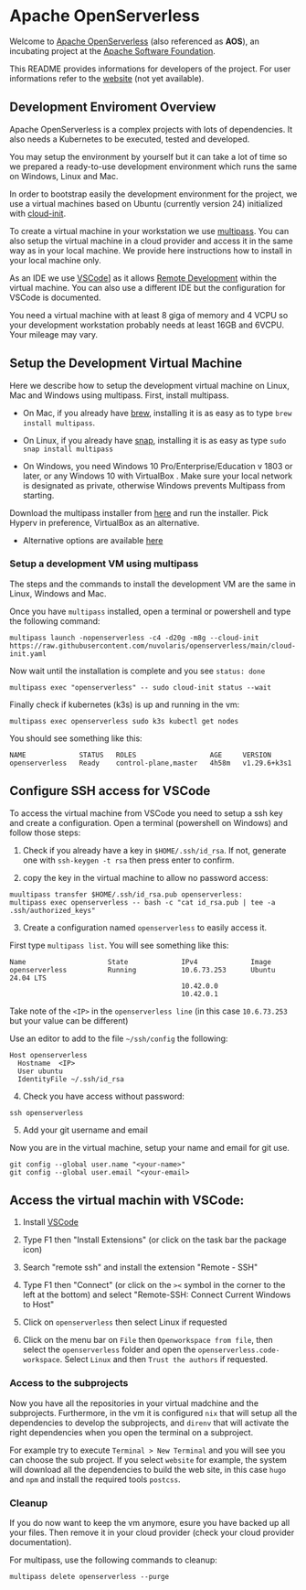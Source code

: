 # Apache OpenServerless

Welcome to [Apache OpenServerless](https://cwiki.apache.org/confluence/display/INCUBATOR/OpenServerlessProposal) (also referenced as **AOS**), an incubating project at the [Apache Software Foundation](https://www.apache.org).

This README provides informations for developers of the project. For user informations refer to the [website](https://openserverless.apache.org) (not yet available).

## Development Enviroment Overview

Apache OpenServerless is a complex projects with lots of dependencies. It also needs a Kubernetes to be executed, tested and developed.

You may setup the environment by yourself but it can take a lot of time so we prepared a ready-to-use development environment which runs the same on Windows, Linux and Mac.

In order to bootstrap easily the development environment for the project, we use a virtual machines based on Ubuntu (currently version 24) initialized with [cloud-init](https://cloud-init.io/). 

To create a virtual machine in your workstation we use [multipass](https://multipass.run/). You can also setup the virtual machine in a cloud provider and access it in the same way as in your local  machine. We provide here instructions how to install in your local machine only.

As an IDE we use [VSCode](https://code.visualstudio.com/)] as it allows [Remote Development](https://code.visualstudio.com/docs/remote/remote-overview) within the virtual machine. You can also use a different IDE but the configuration for VSCode is documented.

You need a virtual machine with at least 8 giga of memory and 4 VCPU so your development workstation probably needs at least 16GB and 6VCPU. Your mileage may vary.

## Setup the Development Virtual Machine

Here we describe how to setup the development virtual machine on Linux, Mac and Windows using multipass. First, install multipass.

- On Mac, if you already have [brew](https://brew.sh/), installing it is as easy as to type `brew install multipass`.

- On Linux, if you already have [snap](https://snapcraft.io/), installing it is as easy as type `sudo snap install multipass`

- On Windows, you need Windows 10 Pro/Enterprise/Education v 1803 or later, or any Windows 10 with VirtualBox . Make sure your local network is designated as private, otherwise Windows prevents Multipass from starting.

Download the multipass installer from [here](https://multipass.run/download/windows) and run the installer. Pick Hyperv in preference, VirtualBox as an alternative.

- Alternative options are available  [here](https://multipass.run/install)


### Setup a development VM using multipass

The steps and the commands to install the development VM are the same in Linux, Windows and Mac.

Once you have `multipass` installed, open a terminal or powershell and type the following command:

```
multipass launch -nopenserverless -c4 -d20g -m8g --cloud-init https://raw.githubusercontent.com/nuvolaris/openserverless/main/cloud-init.yaml
```

Now wait until the installation is complete and you see `status: done`

```
multipass exec "openserverless" -- sudo cloud-init status --wait
```

Finally check if kubernetes (k3s) is up and running in the vm:

```
multipass exec openserverless sudo k3s kubectl get nodes
```

You should see something like this:

```
NAME             STATUS   ROLES                  AGE     VERSION
openserverless   Ready    control-plane,master   4h58m   v1.29.6+k3s1
```

## Configure SSH access for VSCode

To access the virtual machine from VSCode you need to setup a ssh key and create a configuration. Open a terminal (powershell on Windows) and follow those steps:

1. Check if you already have a key in `$HOME/.ssh/id_rsa`. If not, generate one with  `ssh-keygen -t rsa` then press enter to confirm.

2. copy the key in the virtual machine to allow no password access:

```
muultipass transfer $HOME/.ssh/id_rsa.pub openserverless:
multipass exec openserverless -- bash -c "cat id_rsa.pub | tee -a .ssh/authorized_keys"
```

3. Create a configuration named `openserverless` to easily access it.

First type `multipass list`. You will see something like this:

```
Name                    State             IPv4             Image
openserverless          Running           10.6.73.253      Ubuntu 24.04 LTS
                                          10.42.0.0
                                          10.42.0.1
```

Take note of the `<IP>` in the `openserverless line` (in this case `10.6.73.253` but your value can be different)

Use an editor to add to the file `~/ssh/config` the following:

```
Host openserverless
  Hostname  <IP>
  User ubuntu
  IdentityFile ~/.ssh/id_rsa
```

4. Check you have access without password:

```
ssh openserverless
```

5. Add your git username and email

Now you are in the virtual machine, setup your name and email for git use.

```
git config --global user.name "<your-name>"
git config --global user.email "<your-email>
```

## Access the virtual machin with VSCode:

1. Install [VSCode](https://code.visualstudio.com/)

2. Type F1 then "Install Extensions" (or click on the task bar the package icon)

3. Search "remote ssh" and install the extension "Remote - SSH"

4. Type F1 then "Connect" (or click on the `><` symbol in the corner to the left at the bottom) and select "Remote-SSH: Connect Current Windows to Host" 

5. Click on `openserverless` then select Linux if requested

6. Click on the menu bar on `File` then `Openworkspace from file`, then select the `openserverless` folder and open the `openserverless.code-workspace`. Select `Linux` and then `Trust the authors` if requested.


### Access to the subprojects

Now you have all the repositories in your virtual madchine and the subprojects. Furthermore, in the vm it is configured `nix` that will setup all the dependencies to develop the subprojects, and `direnv` that will activate the right dependencies when you open the terminal on a subproject.

For example try to execute `Terminal > New Terminal`  and you will see you can choose the sub project. If you select `website` for example, the system will download all the dependencies to build the web site, in this case `hugo` and `npm` and install the required tools `postcss`.


### Cleanup

If you do now want to keep the vm anymore,   esure you have backed up all your files. Then remove it in your cloud provider (check your cloud provider documentation). 

For multipass, use the following commands to cleanup:

```
multipass delete openserverless --purge
```
